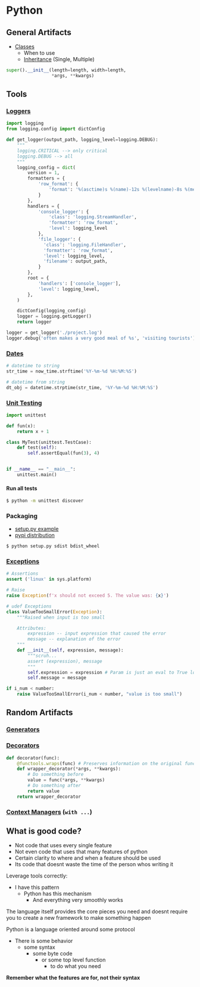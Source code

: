 # Python

## General Artifacts

* [Classes](./CLASSES.md)
  * When to use
  * [Inheritance](./CLASSES.md#Inheritance) (Single, Multiple)

```python
super().__init__(length=length, width=length,
                 *args, **kwargs)
```

## Tools

### [Loggers](./logging)

```python
import logging
from logging.config import dictConfig

def get_logger(output_path, logging_level=logging.DEBUG):
    """
    logging.CRITICAL --> only critical
    logging.DEBUG --> all
    """
    logging_config = dict(
        version = 1,
        formatters = {
            'row_format': {
                'format': '%(asctime)s %(name)-12s %(levelname)-8s %(message)s'
            }
        },
        handlers = {
            'console_logger': {
                'class': 'logging.StreamHandler',
                'formatter': 'row_format',
                'level': logging_level
            },
            'file_logger': {
              'class': 'logging.FileHandler',
              'formatter': 'row_format',
              'level': logging_level,
              'filename': output_path,
            }
        },
        root = {
            'handlers': ['console_logger'],
            'level': logging_level,
        },
    )

    dictConfig(logging_config)
    logger = logging.getLogger()
    return logger

logger = get_logger('./project.log')
logger.debug('often makes a very good meal of %s', 'visiting tourists')
```

### [Dates](./DATES.md)

```python
# datetime to string
str_time = now_time.strftime('%Y-%m-%d %H:%M:%S')

# datetime from string
dt_obj = datetime.strptime(str_time, '%Y-%m-%d %H:%M:%S')
```

### [Unit Testing](./unit_testing)

```python
import unittest

def fun(x):
    return x + 1

class MyTest(unittest.TestCase):
    def test(self):
        self.assertEqual(fun(3), 4)


if __name__ == "__main__":
    unittest.main()
```

#### Run all tests

```bash
$ python -m unittest discover
```

### Packaging

* [setup.py example](./SETUP.md)
* [pypi distribution](./PYPI.md)

```bash
$ python setup.py sdist bdist_wheel
```

### [Exceptions](./exceptions)

```python
# Assertions
assert ('linux' in sys.platform)

# Raise
raise Exception(f'x should not exceed 5. The value was: {x}')

# udef Exceptions
class ValueTooSmallError(Exception):
    """Raised when input is too small

    Attributes:
        expression -- input expression that caused the error
        message -- explanation of the error
    """
    def __init__(self, expression, message):
        """scruh...
        assert (expression), message
        """
        self.expression = expression # Param is just an eval to True lol
        self.message = message

if i_num < number:
    raise ValueTooSmallError(i_num < number, "value is too small")
```


## Random Artifacts

### [Generators](./GENERATORS.py)

### [Decorators](./decorators)

```python
def decorator(func):
    @functools.wraps(func) # Preserves information on the original function
    def wrapper_decorator(*args, **kwargs):
        # Do something before
        value = func(*args, **kwargs)
        # Do something after
        return value
    return wrapper_decorator
```

### [Context Managers](./CONTEXT.py) (`with ...`)

## What is good code?

* Not code that uses every single feature
* Not even code that uses that many features of python
* Certain clarity to where and when a feature should be used
* Its code that doesnt waste the time of the person whos writing it

Leverage tools correctly:

* I have this pattern
  * Python has this mechanism
    * And everything very smoothly works

The language itself provides the core pieces you need and doesnt require you to create a new framework to make something happen

Python is a language oriented around some protocol

* There is some behavior
  * some syntax
    * some byte code
      * or some top level function
        * to do what you need

**Remember what the features are for, not their syntax**

